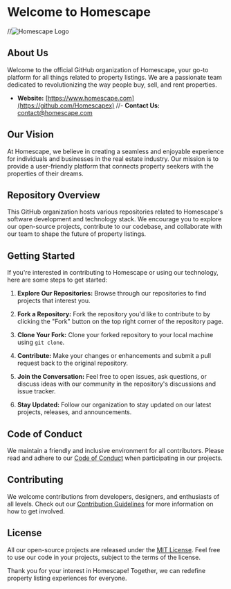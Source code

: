 # Welcome to Homescape

//![Homescape Logo](https://example.com/homescape-logo.png)

## About Us

Welcome to the official GitHub organization of Homescape, your go-to platform for all things related to property listings. We are a passionate team dedicated to revolutionizing the way people buy, sell, and rent properties.

- **Website:** [https://www.homescape.com](https://github.com/Homescapex)
//- **Contact Us:** [contact@homescape.com](mailto:contact@homescape.com)

## Our Vision

At Homescape, we believe in creating a seamless and enjoyable experience for individuals and businesses in the real estate industry. Our mission is to provide a user-friendly platform that connects property seekers with the properties of their dreams.

## Repository Overview

This GitHub organization hosts various repositories related to Homescape's software development and technology stack. We encourage you to explore our open-source projects, contribute to our codebase, and collaborate with our team to shape the future of property listings.

## Getting Started

If you're interested in contributing to Homescape or using our technology, here are some steps to get started:

1. **Explore Our Repositories:** Browse through our repositories to find projects that interest you.

2. **Fork a Repository:** Fork the repository you'd like to contribute to by clicking the "Fork" button on the top right corner of the repository page.

3. **Clone Your Fork:** Clone your forked repository to your local machine using `git clone`.

4. **Contribute:** Make your changes or enhancements and submit a pull request back to the original repository.

5. **Join the Conversation:** Feel free to open issues, ask questions, or discuss ideas with our community in the repository's discussions and issue tracker.

6. **Stay Updated:** Follow our organization to stay updated on our latest projects, releases, and announcements.

## Code of Conduct

We maintain a friendly and inclusive environment for all contributors. Please read and adhere to our [Code of Conduct](CODE_OF_CONDUCT.md) when participating in our projects.

## Contributing

We welcome contributions from developers, designers, and enthusiasts of all levels. Check out our [Contribution Guidelines](CONTRIBUTING.md) for more information on how to get involved.

## License

All our open-source projects are released under the [MIT License](LICENSE.md). Feel free to use our code in your projects, subject to the terms of the license.

Thank you for your interest in Homescape! Together, we can redefine property listing experiences for everyone.
